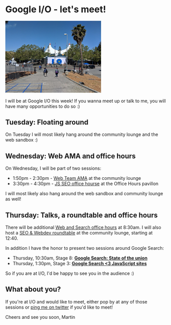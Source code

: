 <!-- Google I/O - let's meet! -->

# Google I/O - let's meet!

<img width="300" src="/images/post-images/IO.jpg">

I will be at Google I/O this week! If you wanna meet up or talk to me, you will have many opportunities to do so :)

## Tuesday: Floating around

On Tuesday I will most likely hang around the community lounge and the web sandbox :)

## Wednesday: Web AMA and office hours

On Wednesday, I will be part of two sessions:
 * 1:50pm - 2:30pm - [Web Team AMA](https://events.google.com/io/schedule/events/5d502586-69dd-4926-b62f-60795df643ce) at the community lounge
 * 3:30pm - 4:30pm - [JS SEO office hourse](https://events.google.com/io/schedule/events/92172f84-c703-4377-b54a-7976bbdf7796-bundle) at the Office Hours pavillon

I will most likely also hang around the web sandbox and community lounge as well!

## Thursday: Talks, a roundtable and office hours

There will be additional [Web and Search office hours](https://events.google.com/io/schedule/events/7b13f50f-f5f9-4be4-af1d-e87717c067c1-bundle) at 8:30am.
I will also host a [SEO & Webdev roundtable](https://events.google.com/io/schedule/events/b5e26484-fdb1-49df-9912-091d19b36476) at the community lounge, starting at 12:40.

In addition I have the honor to present two sessions around Google Search:

* Thursday, 10:30am, Stage 8: [**Google Search: State of the union**](https://events.google.com/io/schedule/events/280ec615-7a63-420a-9e74-05428da072f9)
* Thursday, 1:30pm, Stage 3: [**Google Search <3 JavaScript sites**](https://events.google.com/io/schedule/events/da7ca544-1260-4940-88c6-e74dbf49a80a) 

So if you are at I/O, I'd be happy to see you in the audience :)

## What about you?

If you're at I/O and would like to meet, either pop by at any of those sessions or [ping me on twitter](https://twitter.com/g33konaut) if you'd like to meet!

Cheers and see you soon,
Martin